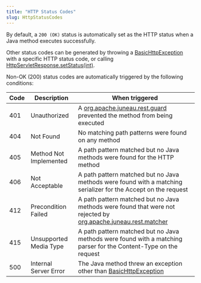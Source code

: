 ```yaml
---
title: "HTTP Status Codes"
slug: HttpStatusCodes
---
```


By default, a `200 (OK)` status is automatically set as the HTTP status when a Java method executes successfully.

Other status codes can be generated by throwing a <a href="/site/apidocs/org/apache/juneau/http/response/BasicHttpException.html" target="_blank">BasicHttpException</a> with a specific HTTP status code, or calling <a href="https://jakarta.ee/specifications/servlet/6.0/apidocs/jakarta/servlet/http/HttpServletResponse.html#setStatus(int)" target="_blank">HttpServletResponse.setStatus(int)</a>.

Non-OK (200) status codes are automatically triggered by the following conditions:

| Code | Description | When triggered |
|------|-------------|----------------|
| 401 | Unauthorized | A <a href="/site/apidocs/org/apache/juneau/rest/guard/RestGuard.html" target="_blank">org.apache.juneau.rest.guard</a> prevented the method from being executed |
| 404 | Not Found | No matching path patterns were found on any method |
| 405 | Method Not Implemented | A path pattern matched but no Java methods were found for the HTTP method |
| 406 | Not Acceptable | A path pattern matched but no Java methods were found with a matching serializer for the Accept on the request |
| 412 | Precondition Failed | A path pattern matched but no Java methods were found that were not rejected by <a href="/site/apidocs/org/apache/juneau/rest/matcher/RestMatcher.html" target="_blank">org.apache.juneau.rest.matcher</a> |
| 415 | Unsupported Media Type | A path pattern matched but no Java methods were found with a matching parser for the Content-Type on the request |
| 500 | Internal Server Error | The Java method threw an exception other than <a href="/site/apidocs/org/apache/juneau/http/response/BasicHttpException.html" target="_blank">BasicHttpException</a> |
